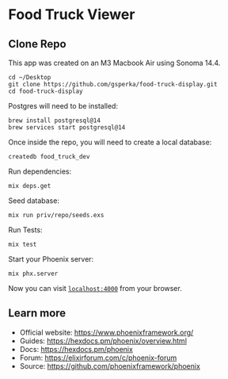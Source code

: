 # Food Truck Viewer  

## Clone Repo

This app was created on an M3 Macbook Air using Sonoma 14.4.

```
cd ~/Desktop 
git clone https://github.com/gsperka/food-truck-display.git
cd food-truck-display
```

Postgres will need to be installed:

```
brew install postgresql@14
brew services start postgresql@14
```

Once inside the repo, you will need to create a local database: 

```
createdb food_truck_dev
```

Run dependencies: 

```
mix deps.get
```

Seed database: 

```
mix run priv/repo/seeds.exs
```

Run Tests: 

```
mix test
```

Start your Phoenix server:

```
mix phx.server
```

Now you can visit [`localhost:4000`](http://localhost:4000) from your browser.

## Learn more

  * Official website: https://www.phoenixframework.org/
  * Guides: https://hexdocs.pm/phoenix/overview.html
  * Docs: https://hexdocs.pm/phoenix
  * Forum: https://elixirforum.com/c/phoenix-forum
  * Source: https://github.com/phoenixframework/phoenix
